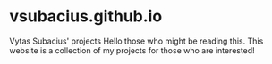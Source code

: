 # vsubacius.github.io
Vytas Subacius' projects
Hello those who might be reading this. This website is a collection of my projects for those who are interested! 